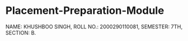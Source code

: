 # Placement-Preparation-Module

NAME: KHUSHBOO SINGH, ROLL NO.: 2000290110081, SEMESTER: 7TH, SECTION: B. 
